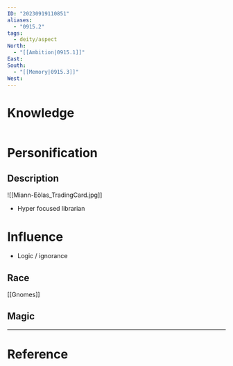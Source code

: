 ```yaml
---
ID: "20230919110851"
aliases:
  - "0915.2"
tags:
  - deity/aspect
North:
  - "[[Ambition|0915.1]]"
East: 
South:
  - "[[Memory|0915.3]]"
West:
---
```

# Knowledge

```toc
```

# Personification

## Description

![[Miann-Eòlas_TradingCard.jpg]]

- Hyper focused librarian

# Influence

- Logic / ignorance

## Race

[[Gnomes]]

## Magic

---

# Reference
